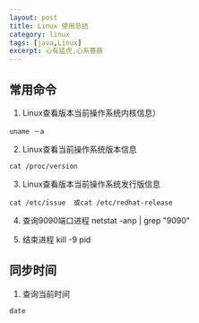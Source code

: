 ```yaml
---
layout: post
title: Linux 使用总结
category: linux
tags: [java,Linux]
excerpt: 心有猛虎,心系蔷薇 
---
```


## 常用命令

1. Linux查看版本当前操作系统内核信息）
```
uname －a   
```
2. Linux查看当前操作系统版本信息
```
cat /proc/version
```
3. Linux查看版本当前操作系统发行版信息
```
cat /etc/issue  或cat /etc/redhat-release
```

4. 查询9090端口进程
netstat -anp | grep "9090"

5. 结束进程
kill -9 pid

## 同步时间
1. 查询当前时间
```
date
```

